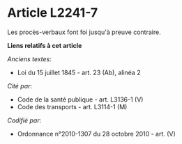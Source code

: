 # Article L2241-7

Les procès-verbaux font foi jusqu'à preuve contraire.

**Liens relatifs à cet article**

_Anciens textes_:

  - Loi du 15 juillet 1845 - art. 23 (Ab), alinéa 2

_Cité par_:

  - Code de la santé publique - art. L3136-1 (V)
  - Code des transports - art. L3114-1 (M)

_Codifié par_:

  - Ordonnance n°2010-1307 du 28 octobre 2010 - art. (V)
